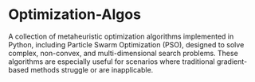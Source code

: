 # Optimization-Algos
A collection of metaheuristic optimization algorithms implemented in Python, including Particle Swarm Optimization (PSO), designed to solve complex, non-convex, and multi-dimensional search problems. These algorithms are especially useful for scenarios where traditional gradient-based methods struggle or are inapplicable.
